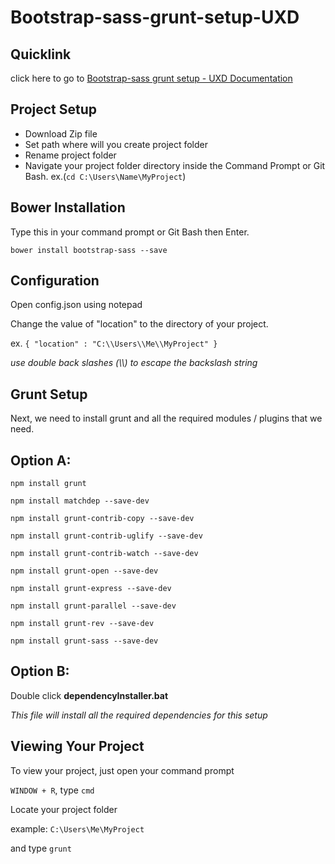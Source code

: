 # Bootstrap-sass-grunt-setup-UXD

## Quicklink

click here to go to [Bootstrap-sass grunt setup - UXD Documentation](http://iv3soj.github.io/Bootstrap-sass-grunt-setup-UXD/)

## Project Setup

* Download Zip file
* Set path where will you create project folder 
* Rename project folder 
* Navigate your project folder directory inside the Command Prompt or Git Bash. ex.(`cd C:\Users\Name\MyProject`)

## Bower Installation

Type this in your command prompt or Git Bash then Enter.

`bower install bootstrap-sass --save`

## Configuration

Open config.json using notepad

Change the value of "location" to the directory of your project.

ex. `{ "location" : "C:\\Users\\Me\\MyProject" }`

*use double back slashes (\\\\) to escape the backslash string*

## Grunt Setup

Next, we need to install grunt and all the required modules / plugins that we need.

## Option A:

`npm install grunt`

`npm install matchdep --save-dev`

`npm install grunt-contrib-copy --save-dev`

`npm install grunt-contrib-uglify --save-dev`

`npm install grunt-contrib-watch --save-dev`

`npm install grunt-open --save-dev`

`npm install grunt-express --save-dev`

`npm install grunt-parallel --save-dev`

`npm install grunt-rev --save-dev`

`npm install grunt-sass --save-dev`

## Option B:

Double click **dependencyInstaller.bat**

*This file will install all the required dependencies for this setup* 


## Viewing Your Project

To view your project, just open your command prompt

`WINDOW + R`, type `cmd`

Locate your project folder

example: `C:\Users\Me\MyProject`

and type `grunt`